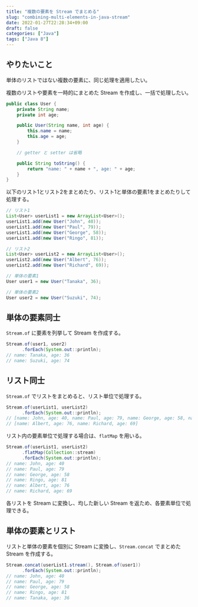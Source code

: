 ```yaml
---
title: "複数の要素を Stream でまとめる"
slug: "combining-multi-elements-in-java-stream"
date: 2022-01-27T22:28:34+09:00
draft: false
categories: ["Java"]
tags: ["Java 8"]
---
```


## やりたいこと

単体のリストではない複数の要素に、同じ処理を適用したい。

複数のリストや要素を一時的にまとめた Stream を作成し、一括で処理したい。

```java
public class User {
    private String name;
    private int age;

    public User(String name, int age) {
        this.name = name;
        this.age = age;
    }

    // getter と setter は省略

    public String toString() {
        return "name: " + name + ", age: " + age;
    }
}
```

以下のリスト1とリスト2をまとめたり、リスト1と単体の要素1をまとめたりして処理する。

```java
// リスト1
List<User> userList1 = new ArrayList<User>();
userList1.add(new User("John", 40));
userList1.add(new User("Paul", 79));
userList1.add(new User("George", 58));
userList1.add(new User("Ringo", 81));

// リスト2
List<User> userList2 = new ArrayList<User>();
userList2.add(new User("Albert", 76));
userList2.add(new User("Richard", 69));

// 単体の要素1
User user1 = new User("Tanaka", 36);

// 単体の要素2
User user2 = new User("Suzuki", 74);
```

## 単体の要素同士

`Stream.of` に要素を列挙して Stream を作成する。

```java
Stream.of(user1, user2)
      .forEach(System.out::println);
// name: Tanaka, age: 36
// name: Suzuki, age: 74
```

## リスト同士

`Stream.of` でリストをまとめると、リスト単位で処理する。

```java
Stream.of(userList1, userList2)
      .forEach(System.out::println);
// [name: John, age: 40, name: Paul, age: 79, name: George, age: 58, name: Ringo, age: 81]
// [name: Albert, age: 76, name: Richard, age: 69]
```

リスト内の要素単位で処理する場合は、`flatMap` を用いる。

```java
Stream.of(userList1, userList2)
      .flatMap(Collection::stream)
      .forEach(System.out::println);
// name: John, age: 40
// name: Paul, age: 79
// name: George, age: 58
// name: Ringo, age: 81
// name: Albert, age: 76
// name: Richard, age: 69
```

各リストを Stream に変換し、均した新しい Stream を返ため、各要素単位で処理できる。

## 単体の要素とリスト

リストと単体の要素を個別に Stream に変換し、`Stream.concat` でまとめた Stream を作成する。

```java
Stream.concat(userList1.stream(), Stream.of(user1))
      .forEach(System.out::println);
// name: John, age: 40
// name: Paul, age: 79
// name: George, age: 58
// name: Ringo, age: 81
// name: Tanaka, age: 36
```
